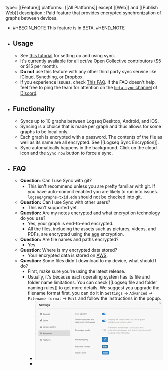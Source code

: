 type:: [[Feature]]
platforms:: [[All Platforms]] except [[Web]] and [[Publish Web]] 
description:: Paid feature that provides encrypted synchronization of graphs between devices.

- #+BEGIN_NOTE
  This feature is in BETA.
  #+END_NOTE
- ## Usage
	- See [this tutorial](https://blog.logseq.com/how-to-setup-and-use-logseq-sync/) for setting up and using sync.
	- It's currently available for all *active* Open Collective contributors ($5 or $15 per month).
	- **Do not** use this feature with any other third party sync service like iCloud, Syncthing, or Dropbox.
	- If you experience issues, check [This FAQ](https://discuss.logseq.com/t/im-using-logseq-sync-what-should-i-do-if-i-am-experiencing-sync-issues/13599). If the FAQ doesn't help, feel free to ping the team for attention on the [`beta-sync` channel](https://discord.com/channels/725182569297215569/1013467386130747522) of [Discord](https://discord.gg/KpN4eHY).
- ## Functionality
	- Syncs up to 10 graphs between Logseq Desktop, Android, and iOS.
	- Syncing is a choice that is made per graph and thus allows for some graphs to be local only.
	- Each graph is encrypted with a password. The contents of the file as well as its name are all encrypted. See [[Logseq Sync Encryption]].
	- Sync automatically happens in the background. Click on the cloud icon and the `Sync now` button to force a sync.
- ## FAQ
	- **Question**: Can I use Sync with git?
		- This isn't recommend unless you are pretty familiar with git. If you have auto-commit enabled you are likely to run into issues. `logseq/graphs-txid.edn` should not be checked into git.
	- **Question:** Can I use Sync with other users?
		- This isn't supported yet.
	- **Question:** Are my notes encrypted and what encryption technology do you use?
		- Yes, your graph is end-to-end encrypted.
		- All the files, including the assets such as pictures, videos, and PDFs, are encrypted using the [age](https://age-encryption.org/) encryption.
	- **Question:** Are file names and paths encrypted?
		- Yes.
	- **Question**: Where is my encrypted data stored?
		- Your encrypted data is stored on [AWS](https://aws.amazon.com/).
	- **Question:** Some files didn't download to my device, what should I do?
		- First, make sure you're using the latest release.
		- Usually, it's because each operating system has its file and folder name limitations. You can check [[Logseq file and folder naming rules]] to get more details. We suggest you upgrade the filename format first, you can do it in `Settings` -> `Advanced` -> `Filename format` -> `Edit` and follow the instructions in the popup.
			- ![CleanShot 2022-11-06 at 23.07.43.png](../assets/CleanShot_2022-11-06_at_23.07.43_1667747274130_0.png)
			-